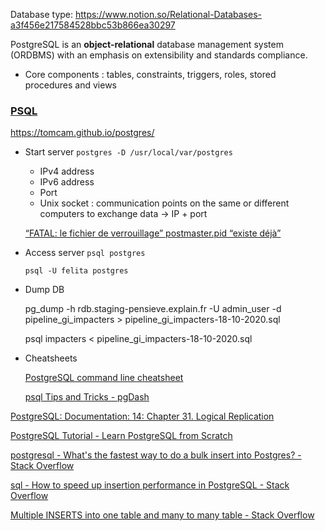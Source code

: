 
Database type: https://www.notion.so/Relational-Databases-a3f456e217584528bbc53b866ea30297

PostgreSQL is an **object-relational** database management system (ORDBMS) with an emphasis on extensibility and standards compliance. 

- Core components : tables, constraints, triggers, roles, stored procedures and views

### [PSQL](https://tomcam.github.io/postgres/)
https://tomcam.github.io/postgres/
- Start server `postgres -D /usr/local/var/postgres`
    - IPv4 address
    - IPv6 address
    - Port
    - Unix socket : communication points on the same or different computers to exchange data → IP + port
    
    [“FATAL: le fichier de verrouillage” postmaster.pid “existe déjà”](https://www.notion.so/FATAL-le-fichier-de-verrouillage-postmaster-pid-existe-d-j-0fc364739eef4a3b88c8d411742aa5a0)
    
- Access server `psql postgres`
    
    `psql -U felita postgres`
    
- Dump DB
    
    pg_dump -h rdb.staging-pensieve.explain.fr -U admin_user -d pipeline_gi_impacters > pipeline_gi_impacters-18-10-2020.sql
    
    psql impacters < pipeline_gi_impacters-18-10-2020.sql
    
- Cheatsheets
    
    [PostgreSQL command line cheatsheet](https://gist.github.com/Kartones/dd3ff5ec5ea238d4c546)
    
    [psql Tips and Tricks - pgDash](https://www.notion.so/psql-Tips-and-Tricks-pgDash-f91a1d119e1e458290aa370b2266c0f0)
    

[PostgreSQL: Documentation: 14: Chapter 31. Logical Replication](https://www.notion.so/PostgreSQL-Documentation-14-Chapter-31-Logical-Replication-f5ad06c7a65545f69867b6176c25929e)

[PostgreSQL Tutorial - Learn PostgreSQL from Scratch](https://www.notion.so/PostgreSQL-Tutorial-Learn-PostgreSQL-from-Scratch-974747d2adc14c42bff2bf6733646899)

[postgresql - What's the fastest way to do a bulk insert into Postgres? - Stack Overflow](https://www.notion.so/postgresql-What-s-the-fastest-way-to-do-a-bulk-insert-into-Postgres-Stack-Overflow-a7e9d5420ad7487dbaedbbe314046405)

[sql - How to speed up insertion performance in PostgreSQL - Stack Overflow](https://www.notion.so/sql-How-to-speed-up-insertion-performance-in-PostgreSQL-Stack-Overflow-f0912f0db92f41958cf7c5ddb9dab231)

[Multiple INSERTS into one table and many to many table - Stack Overflow](https://www.notion.so/Multiple-INSERTS-into-one-table-and-many-to-many-table-Stack-Overflow-06b97c028672411d9e4f9e0313c19519)